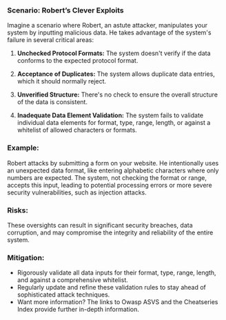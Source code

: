 ### Scenario: Robert’s Clever Exploits 
Imagine a scenario where Robert, an astute attacker, manipulates your system by inputting malicious data. He takes advantage of the system's failure in several critical areas: 

1. **Unchecked Protocol Formats:** The system doesn't verify if the data conforms to the expected protocol format. 

2. **Acceptance of Duplicates:** The system allows duplicate data entries, which it should normally reject. 

3. **Unverified Structure:** There's no check to ensure the overall structure of the data is consistent. 

4. **Inadequate Data Element Validation:** The system fails to validate individual data elements for format, type, range, length, or against a whitelist of allowed characters or formats. 

### Example: 

Robert attacks by submitting a form on your website. He intentionally uses an unexpected data format, like entering alphabetic characters where only numbers are expected. The system, not checking the format or range, accepts this input, leading to potential processing errors or more severe security vulnerabilities, such as injection attacks. 

### Risks: 

These oversights can result in significant security breaches, data corruption, and may compromise the integrity and reliability of the entire system. 

### Mitigation: 

- Rigorously validate all data inputs for their format, type, range, length, and against a comprehensive whitelist. 
- Regularly update and refine these validation rules to stay ahead of sophisticated attack techniques. 
- Want more information?  The links to Owasp ASVS and the Cheatseries Index provide further in-depth information. 
